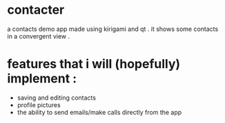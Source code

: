 # contacter

a contacts demo app made using kirigami and qt .
it shows some contacts in a convergent view . 

# features that i will (hopefully) implement :
- saving and editing contacts
- profile pictures
- the ability to send emails/make calls directly from the app
